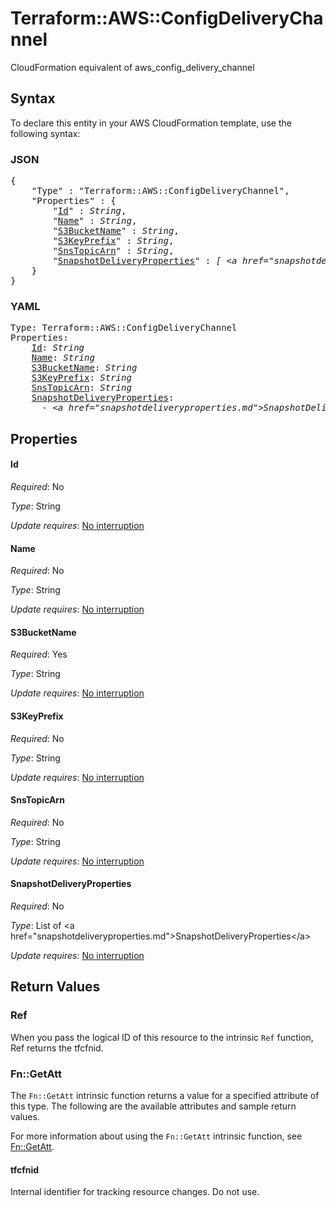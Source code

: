 # Terraform::AWS::ConfigDeliveryChannel

CloudFormation equivalent of aws_config_delivery_channel

## Syntax

To declare this entity in your AWS CloudFormation template, use the following syntax:

### JSON

<pre>
{
    "Type" : "Terraform::AWS::ConfigDeliveryChannel",
    "Properties" : {
        "<a href="#id" title="Id">Id</a>" : <i>String</i>,
        "<a href="#name" title="Name">Name</a>" : <i>String</i>,
        "<a href="#s3bucketname" title="S3BucketName">S3BucketName</a>" : <i>String</i>,
        "<a href="#s3keyprefix" title="S3KeyPrefix">S3KeyPrefix</a>" : <i>String</i>,
        "<a href="#snstopicarn" title="SnsTopicArn">SnsTopicArn</a>" : <i>String</i>,
        "<a href="#snapshotdeliveryproperties" title="SnapshotDeliveryProperties">SnapshotDeliveryProperties</a>" : <i>[ &lt;a href=&#34;snapshotdeliveryproperties.md&#34;&gt;SnapshotDeliveryProperties&lt;/a&gt;, ... ]</i>
    }
}
</pre>

### YAML

<pre>
Type: Terraform::AWS::ConfigDeliveryChannel
Properties:
    <a href="#id" title="Id">Id</a>: <i>String</i>
    <a href="#name" title="Name">Name</a>: <i>String</i>
    <a href="#s3bucketname" title="S3BucketName">S3BucketName</a>: <i>String</i>
    <a href="#s3keyprefix" title="S3KeyPrefix">S3KeyPrefix</a>: <i>String</i>
    <a href="#snstopicarn" title="SnsTopicArn">SnsTopicArn</a>: <i>String</i>
    <a href="#snapshotdeliveryproperties" title="SnapshotDeliveryProperties">SnapshotDeliveryProperties</a>: <i>
      - &lt;a href=&#34;snapshotdeliveryproperties.md&#34;&gt;SnapshotDeliveryProperties&lt;/a&gt;</i>
</pre>

## Properties

#### Id

_Required_: No

_Type_: String

_Update requires_: [No interruption](https://docs.aws.amazon.com/AWSCloudFormation/latest/UserGuide/using-cfn-updating-stacks-update-behaviors.html#update-no-interrupt)

#### Name

_Required_: No

_Type_: String

_Update requires_: [No interruption](https://docs.aws.amazon.com/AWSCloudFormation/latest/UserGuide/using-cfn-updating-stacks-update-behaviors.html#update-no-interrupt)

#### S3BucketName

_Required_: Yes

_Type_: String

_Update requires_: [No interruption](https://docs.aws.amazon.com/AWSCloudFormation/latest/UserGuide/using-cfn-updating-stacks-update-behaviors.html#update-no-interrupt)

#### S3KeyPrefix

_Required_: No

_Type_: String

_Update requires_: [No interruption](https://docs.aws.amazon.com/AWSCloudFormation/latest/UserGuide/using-cfn-updating-stacks-update-behaviors.html#update-no-interrupt)

#### SnsTopicArn

_Required_: No

_Type_: String

_Update requires_: [No interruption](https://docs.aws.amazon.com/AWSCloudFormation/latest/UserGuide/using-cfn-updating-stacks-update-behaviors.html#update-no-interrupt)

#### SnapshotDeliveryProperties

_Required_: No

_Type_: List of &lt;a href=&#34;snapshotdeliveryproperties.md&#34;&gt;SnapshotDeliveryProperties&lt;/a&gt;

_Update requires_: [No interruption](https://docs.aws.amazon.com/AWSCloudFormation/latest/UserGuide/using-cfn-updating-stacks-update-behaviors.html#update-no-interrupt)

## Return Values

### Ref

When you pass the logical ID of this resource to the intrinsic `Ref` function, Ref returns the tfcfnid.

### Fn::GetAtt

The `Fn::GetAtt` intrinsic function returns a value for a specified attribute of this type. The following are the available attributes and sample return values.

For more information about using the `Fn::GetAtt` intrinsic function, see [Fn::GetAtt](https://docs.aws.amazon.com/AWSCloudFormation/latest/UserGuide/intrinsic-function-reference-getatt.html).

#### tfcfnid

Internal identifier for tracking resource changes. Do not use.

